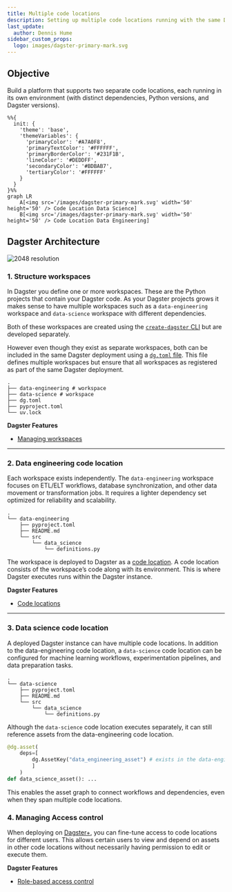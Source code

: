 ```yaml
---
title: Multiple code locations
description: Setting up multiple code locations running with the same Dagster instance.
last_update:
  author: Dennis Hume
sidebar_custom_props:
  logo: images/dagster-primary-mark.svg
---
```


## Objective

Build a platform that supports two separate code locations, each running in its own environment (with distinct dependencies, Python versions, and Dagster versions).

```mermaid
%%{
  init: {
    'theme': 'base',
    'themeVariables': {
      'primaryColor': '#A7A0F8',
      'primaryTextColor': '#FFFFFF',
      'primaryBorderColor': '#231F1B',
      'lineColor': '#DEDDFF',
      'secondaryColor': '#BDBAB7',
      'tertiaryColor': '#FFFFFF'
    }
  }
}%%
graph LR
    A[<img src='/images/dagster-primary-mark.svg' width='50' height='50' /> Code Location Data Science]
    B[<img src='/images/dagster-primary-mark.svg' width='50' height='50' /> Code Location Data Engineering]
```

## Dagster Architecture

![2048 resolution](/images/examples/reference-architectures/multi-repo.png)

### 1. Structure workspaces

In Dagster you define one or more workspaces. These are the Python projects that contain your Dagster code. As your Dagster projects grows it makes sense to have multiple workspaces such as a `data-engineering` workspace and `data-science` workspace with different dependencies.

Both of these workspaces are created using the [`create-dagster` CLI](/api/clis/create-dagster) but are developed separately.

However even though they exist as separate workspaces, both can be included in the same Dagster deployment using a [`dg.toml` file](/api/clis/dg-cli/dg-cli-configuration#user-configuration-file). This file defines multiple workspaces but ensure that all workspaces as registered as part of the same Dagster deployment.

```
.
├── data-engineering # workspace
├── data-science # workspace
├── dg.toml
├── pyproject.toml
└── uv.lock
```

**Dagster Features**

- [Managing workspaces](/guides/build/projects/multiple-projects)

---

### 2. Data engineering code location

Each workspace exists independently. The `data-engineering` workspace focuses on ETL/ELT workflows, database synchronization, and other data movement or transformation jobs. It requires a lighter dependency set optimized for reliability and scalability.

```
.
└── data-engineering
    ├── pyproject.toml
    ├── README.md
    └── src
        └── data_science
            └── definitions.py
```

The workspace is deployed to Dagster as a [code location](/deployment/code-locations). A code location consists of the workspace’s code along with its environment. This is where Dagster executes runs within the Dagster instance.

**Dagster Features**

- [Code locations](/deployment/code-locations)

---

### 3. Data science code location

A deployed Dagster instance can have multiple code locations. In addition to the data-engineering code location, a `data-science` code location can be configured for machine learning workflows, experimentation pipelines, and data preparation tasks.

```
.
└── data-science
    ├── pyproject.toml
    ├── README.md
    └── src
        └── data_science
            └── definitions.py
```

Although the `data-science` code location executes separately, it can still reference assets from the data-engineering code location.

```python
@dg.asset(
    deps=[
        dg.AssetKey("data_engineering_asset") # exists in the data-engineering project
        ]
    )
def data_science_asset(): ...
```

This enables the asset graph to connect workflows and dependencies, even when they span multiple code locations.

### 4. Managing Access control

When deploying on [Dagster+](/deployment/dagster-plus), you can fine-tune access to code locations for different users. This allows certain users to view and depend on assets in other code locations without necessarily having permission to edit or execute them.

**Dagster Features**

- [Role-based access control](/deployment/dagster-plus/authentication-and-access-control/rbac)
